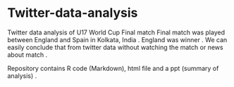 # Twitter-data-analysis
 Twitter data analysis of U17 World Cup Final match
Final match was played between England and Spain in Kolkata, India . England was winner . We can easily conclude that from twitter data without watching the match or news about match .

Repository contains R code (Markdown), html file and a ppt (summary of analysis) .
